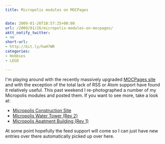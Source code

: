 ```yaml
---
title: Micropolis modules on MOCPages


date: 2009-01-26T18:57:25+00:00
url: /2009/01/26/micropolis-modules-on-mocpages/
aktt_notify_twitter:
- no
short-url:
- http://bit.ly/hwH7WR
categories:
- Hobbies
- LEGO

---
```

<div class='microid-mailto+http:sha1:52ddd47203c21b0adaa2d4dffca3e127bd6dddb3'>

I'm playing around with the recently massively upgraded <a href="http://mocpages.com">MOCPages site</a> and with the exception of the total lack of RSS or Atom support have found it relatively useful. This past weekend I re-photographed a number of my Micropolis modules and posted them. If you want to see more, take a look at:


<ul>
<li>
<a href="http://mocpages.com/moc.php/93601">Micropolis Construction Site</a>
</li>
<li>
<a href="http://mocpages.com/moc.php/93595">Micropolis Water Tower (Rev 2)</a>
</li>
<li>
<a href="http://mocpages.com/moc.php/93589">Micropolis Apatment Building (Rev 1)</a>
</li>
</ul>


At some point hopefully the feed support will come so I can just have new entries over there automatically picked up over here.

